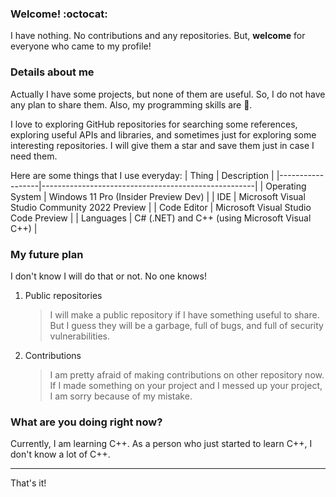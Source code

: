 <!--
### Hi there 👋
-->

### Welcome! :octocat:
I have nothing. No contributions and any repositories. But, **welcome** for everyone who came to my profile!

### Details about me
Actually I have some projects, but none of them are useful. So, I do not have any plan to share them. Also, my programming skills are 💩.

I love to exploring GitHub repositories for searching some references, exploring useful APIs and libraries, and sometimes just for exploring some interesting repositories. I will give them a star and save them just in case I need them.

Here are some things that I use everyday:
|      Thing       |                      Description                    |
|------------------|-----------------------------------------------------|
| Operating System | Windows 11 Pro (Insider Preview Dev)								 |
|       IDE        | Microsoft Visual Studio Community 2022 Preview      |
|   Code Editor    | Microsoft Visual Studio Code Preview                |
|    Languages     | C# (.NET) and C++ (using Microsoft Visual C++)      |

### My future plan
I don't know I will do that or not. No one knows!

1. Public repositories
   > I will make a public repository if I have something useful to share. But I guess they will be a garbage, full of bugs, and full of security vulnerabilities.

2. Contributions
   > I am pretty afraid of making contributions on other repository now. If I made something on your project and I messed up your project, I am sorry because of my mistake.

### What are you doing right now?
Currently, I am learning C++. As a person who just started to learn C++, I don't know a lot of C++.

___
That's it!

<!--
I love templates! So, please do not remove everything below. Thank you! :D
-->

<!--
**unsignedchar-256/unsignedchar-256** is a ✨ _special_ ✨ repository because its `README.md` (this file) appears on your GitHub profile.

Here are some ideas to get you started:

- 🔭 I’m currently working on ...
- 🌱 I’m currently learning ...
- 👯 I’m looking to collaborate on ...
- 🤔 I’m looking for help with ...
- 💬 Ask me about ...
- 📫 How to reach me: ...
- 😄 Pronouns: ...
- ⚡ Fun fact: ...
-->
